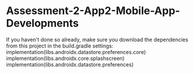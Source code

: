 # Assessment-2-App2-Mobile-App-Developments
If you haven't done so already, make sure you download the dependencies from this project in the build.gradle settings:
    implementation(libs.androidx.datastore.preferences.core)
    implementation(libs.androidx.core.splashscreen)
    implementation(libs.androidx.datastore.preferences)
